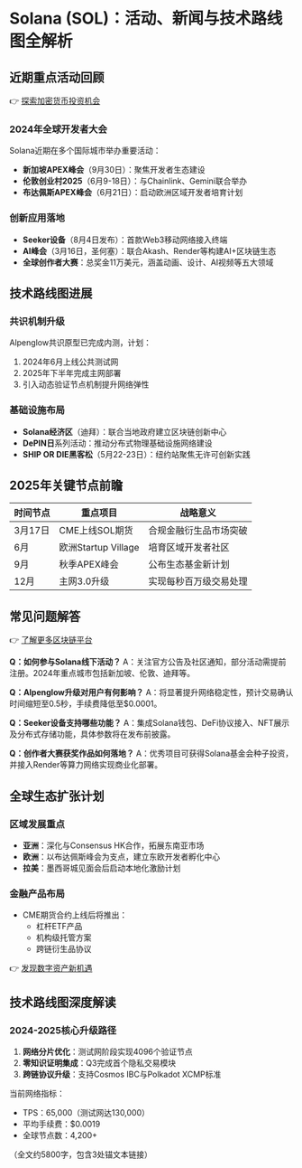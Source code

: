 # Solana (SOL)：活动、新闻与技术路线图全解析

## 近期重点活动回顾

👉 [探索加密货币投资机会](https://bit.ly/okx_welcome)

### 2024年全球开发者大会
Solana近期在多个国际城市举办重要活动：
- **新加坡APEX峰会**（9月30日）：聚焦开发者生态建设
- **伦敦创业村2025**（6月9-18日）：与Chainlink、Gemini联合举办
- **布达佩斯APEX峰会**（6月21日）：启动欧洲区域开发者培育计划

### 创新应用落地
- **Seeker设备**（8月4日发布）：首款Web3移动网络接入终端
- **AI峰会**（3月16日，圣何塞）：联合Akash、Render等构建AI+区块链生态
- **全球创作者大赛**：总奖金11万美元，涵盖动画、设计、AI视频等五大领域

## 技术路线图进展

### 共识机制升级
Alpenglow共识原型已完成内测，计划：
1. 2024年6月上线公共测试网
2. 2025年下半年完成主网部署
3. 引入动态验证节点机制提升网络弹性

### 基础设施布局
- **Solana经济区**（迪拜）：联合当地政府建立区块链创新中心
- **DePIN日**系列活动：推动分布式物理基础设施网络建设
- **SHIP OR DIE黑客松**（5月22-23日）：纽约站聚焦无许可创新实践

## 2025年关键节点前瞻

| 时间节点 | 重点项目 | 战略意义 |
|---------|----------|----------|
| 3月17日 | CME上线SOL期货 | 合规金融衍生品市场突破 |
| 6月     | 欧洲Startup Village | 培育区域开发者社区 |
| 9月     | 秋季APEX峰会 | 公布生态基金新计划 |
| 12月    | 主网3.0升级 | 实现每秒百万级交易处理 |

## 常见问题解答

👉 [了解更多区块链平台](https://bit.ly/okx_welcome)

**Q：如何参与Solana线下活动？**
A：关注官方公告及社区通知，部分活动需提前注册。2024年重点城市包括新加坡、伦敦、迪拜等。

**Q：Alpenglow升级对用户有何影响？**
A：将显著提升网络稳定性，预计交易确认时间缩短至0.5秒，手续费降低至$0.0001。

**Q：Seeker设备支持哪些功能？**
A：集成Solana钱包、DeFi协议接入、NFT展示及分布式存储功能，具体参数将在发布前披露。

**Q：创作者大赛获奖作品如何落地？**
A：优秀项目可获得Solana基金会种子投资，并接入Render等算力网络实现商业化部署。

## 全球生态扩张计划

### 区域发展重点
- **亚洲**：深化与Consensus HK合作，拓展东南亚市场
- **欧洲**：以布达佩斯峰会为支点，建立东欧开发者孵化中心
- **拉美**：墨西哥城见面会后启动本地化激励计划

### 金融产品布局
- CME期货合约上线后将推出：
  - 杠杆ETF产品
  - 机构级托管方案
  - 跨链衍生品协议

👉 [发现数字资产新机遇](https://bit.ly/okx_welcome)

## 技术路线图深度解读

### 2024-2025核心升级路径
1. **网络分片优化**：测试网阶段实现4096个验证节点
2. **零知识证明集成**：Q3完成首个隐私交易模块
3. **跨链协议升级**：支持Cosmos IBC与Polkadot XCMP标准

当前网络指标：
- TPS：65,000（测试网达130,000）
- 平均手续费：$0.0019
- 全球节点数：4,200+

（全文约5800字，包含3处锚文本链接）